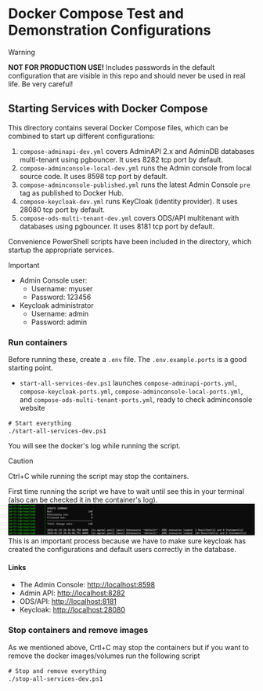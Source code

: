 # Docker Compose Test and Demonstration Configurations

> [!WARNING]
> **NOT FOR PRODUCTION USE!** Includes passwords in the default configuration that are
> visible in this repo and should never be used in real life. Be very careful!

## Starting Services with Docker Compose

This directory contains several Docker Compose files, which can be combined to
start up different configurations:

1. `compose-adminapi-dev.yml` covers AdminAPI 2.x and AdminDB databases multi-tenant using pgbouncer. It uses 8282 tcp port by default.
2. `compose-adminconsole-local-dev.yml` runs the Admin console from local source code. It uses 8598 tcp port by default.
3. `compose-adminconsole-published.yml` runs the latest Admin Console `pre` tag as published to Docker Hub.
4. `compose-keycloak-dev.yml` runs KeyCloak (identity provider). It uses 28080 tcp port by default.
5. `compose-ods-multi-tenant-dev.yml` covers ODS/API multitenant with databases using pgbouncer. It uses 8181 tcp port by default.

Convenience PowerShell scripts have been included in the directory, which
startup the appropriate services.  

> [!IMPORTANT]
> * Admin Console user:
>   * Username: myuser
>   * Password: 123456
> * Keycloak administrator
>   * Username: admin
>   * Password: admin

### Run containers

Before running these, create a `.env` file. The `.env.example.ports` is a good
starting point.

* `start-all-services-dev.ps1` launches `compose-adminapi-ports.yml`, `compose-keycloak-ports.yml`, `compose-adminconsole-local-ports.yml`,  and
  `compose-ods-multi-tenant-ports.yml`, ready to check adminconsole website

```pwsh
# Start everything
./start-all-services-dev.ps1
```
You will see the docker's log while running the script.

> [!CAUTION]
> Ctrl+C while running the script may stop the containers.

First time running the script we have to wait until see this in your terminal (also can be checked it in the container's log). 
![ready](<images/ready_to_use.png>)
This is an important process because we have to make sure keycloak has created the configurations and default users correctly in the database.

#### Links

* The Admin Console: [http://localhost:8598](http://localhost:8598)
* Admin API: [http://localhost:8282](http://localhost:8282)
* ODS/API: [http://localhost:8181](http://localhost:8181)
* Keycloak: [http://localhost:28080](http://localhost:28080)


### Stop containers and remove images

As we mentioned above, Crtl+C may stop the containers but if you want to remove the docker images/volumes run the following script

```pwsh
# Stop and remove everything
./stop-all-services-dev.ps1
```

